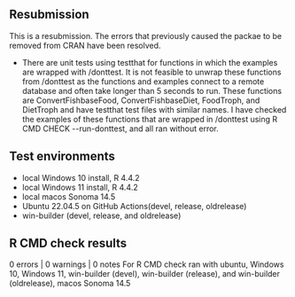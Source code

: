 ## Resubmission
This is a resubmission. The errors that previously caused the packae to be removed from CRAN have been resolved.

* There are unit tests using testthat for functions in which the examples are wrapped with /donttest. It is not feasible to unwrap these functions from /donttest as the functions and examples connect to a remote database and often take longer than 5 seconds to run. These functions are ConvertFishbaseFood, ConvertFishbaseDiet, FoodTroph, and DietTroph and have testthat test files with similar names. I have checked the examples of these functions that are wrapped in /donttest using R CMD CHECK --run-donttest, and all ran without error.

## Test environments
* local Windows 10 install, R 4.4.2
* local Windows 11 install, R 4.4.2
* local macos Sonoma 14.5
* Ubuntu 22.04.5  on GitHub Actions(devel, release, oldrelease)
* win-builder (devel, release, and oldrelease)
## R CMD check results
0 errors | 0 warnings | 0 notes
For R CMD check ran with ubuntu, Windows 10, Windows 11, win-builder (devel), win-builder (release), and win-builder (oldrelease), macos Sonoma 14.5
